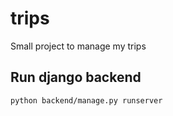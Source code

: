 # trips

Small project to manage my trips

## Run django backend

`python backend/manage.py runserver`
